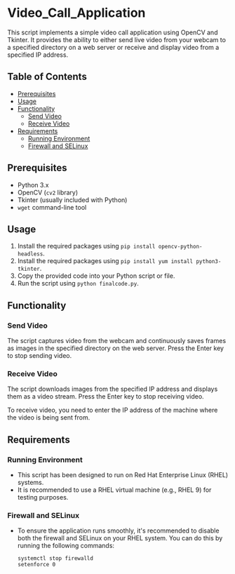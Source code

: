 # Video_Call_Application


This script implements a simple video call application using OpenCV and Tkinter. It provides the ability to either send live video from your webcam to a specified directory on a web server or receive and display video from a specified IP address.

## Table of Contents

- [Prerequisites](#prerequisites)
- [Usage](#usage)
- [Functionality](#functionality)
    - [Send Video](#send-video)
    - [Receive Video](#receive-video)
- [Requirements](#requirements)
    - [Running Environment](#running-environment)
    - [Firewall and SELinux](#firewall-and-selinux)

## Prerequisites

- Python 3.x
- OpenCV (`cv2` library)
- Tkinter (usually included with Python)
- `wget` command-line tool

## Usage

1. Install the required packages using `pip install opencv-python-headless`.
2. Install the required packages using `pip install yum install python3-tkinter`.
3. Copy the provided code into your Python script or file.
4. Run the script using `python finalcode.py`.

## Functionality

### Send Video

The script captures video from the webcam and continuously saves frames as images in the specified directory on the web server. Press the Enter key to stop sending video.

### Receive Video

The script downloads images from the specified IP address and displays them as a video stream. Press the Enter key to stop receiving video.

To receive video, you need to enter the IP address of the machine where the video is being sent from.

## Requirements

### Running Environment

- This script has been designed to run on Red Hat Enterprise Linux (RHEL) systems.
- It is recommended to use a RHEL virtual machine (e.g., RHEL 9) for testing purposes.

### Firewall and SELinux

- To ensure the application runs smoothly, it's recommended to disable both the firewall and SELinux on your RHEL system. You can do this by running the following commands:
    ```
    systemctl stop firewalld
    setenforce 0
    ```
